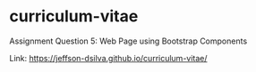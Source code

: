 # curriculum-vitae

Assignment Question 5:
Web Page using Bootstrap Components

Link: https://jeffson-dsilva.github.io/curriculum-vitae/
